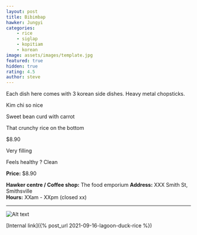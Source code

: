 ```yaml
---
layout: post
title: Bibimbap
hawker: Jungyi
categories: 
    - rice
    - siglap
    - kopitiam
    - korean
image: assets/images/template.jpg
featured: true
hidden: true
rating: 4.5
author: steve
---
```


Each dish here comes with 3 korean side dishes.
Heavy metal chopsticks.

Kim chi so nice

Sweet bean curd with carrot

That crunchy rice on the bottom 


$8.90

Very filling 

Feels healthy ? Clean 


**Price:** $8.90  

**Hawker centre / Coffee shop:** The food emporium
**Address:** XXX Smith St, Smithsville  
**Hours:** XXam - XXpm (closed xx)  

***  

![Alt text](/assets/images/image.jpg "description text")

[Internal link]({% post_url 2021-09-16-lagoon-duck-rice %})